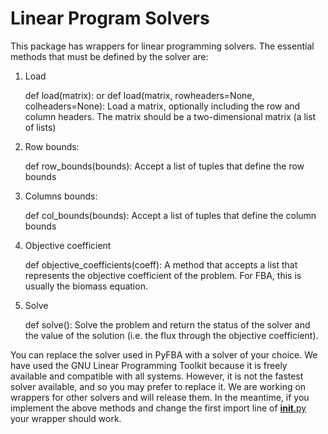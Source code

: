 # Linear Program Solvers

This package has wrappers for linear programming solvers. The essential methods that must be defined by the solver are:

1. Load

    def load(matrix):
    or
    def load(matrix, rowheaders=None, colheaders=None):
    Load a matrix, optionally including the row and column headers. The matrix should be a two-dimensional matrix (a 
    list of lists)


2. Row bounds:

    def row_bounds(bounds):
    Accept a list of tuples that define the row bounds


3. Columns bounds:


    def col_bounds(bounds):
    Accept a list of tuples that define the column bounds


4. Objective coefficient

    def objective_coefficients(coeff):
    A method that accepts a list that represents the objective coefficient of the problem. For FBA, this is usually the
    biomass equation.
    
5. Solve

    def solve():
    Solve the problem and return the status of the solver and the value of the solution (i.e. the flux through the
    objective coefficient).

You can replace the solver used in PyFBA with a solver of your choice. We have used the GNU Linear Programming Toolkit
because it is freely available and compatible with all systems. However, it is not the fastest solver available, and so
you may prefer to replace it. We are working on wrappers for other solvers and will release them. In the meantime, if
you implement the above methods and change the first import line of [__init__.py](__init__.py) your wrapper should work.